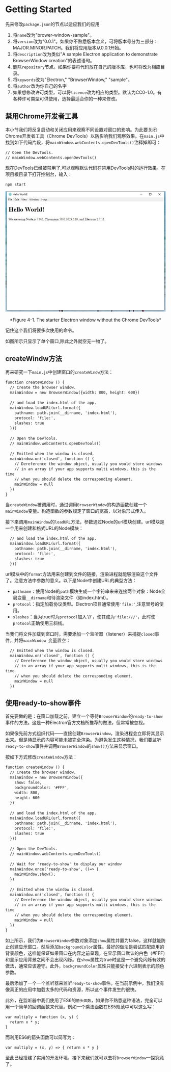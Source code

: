 # Getting Started
先来修改`package.json`的节点以适应我们的应用   
1. 将`name`改为"brower-window-sample"。
2. 将`version`改为"0.0.1"。如果你不熟悉版本含义，可将版本号分为三部分：MAJOR.MINOR.PATCH。我们将应用版本从0.0.1开始。
3. 将`description`改为类似"A sample Electron application to demonstrate BrowserWindow creation"的表述语句。
4. 删除`repository`节点。如果你要将代码放在自己的版本库，也可将改为相应目录。
5. 将`keywords`改为"Electron," "BrowserWindow," "sample"。
6. 将`author`改为你自己的名字
7. 如果想修改许可类型，可以将`licence`改为相应的类型。默认为CC0-1.0。有各种许可类型可供使用，选择最适合你的一种来修改。

## 禁用Chrome开发者工具
本小节我们将反复启动和关闭应用来观察不同设置对窗口的影响。为此要关闭Chrome开发者工具（Chrome DevTools）以防影响我们观察效果。在`main.js`中找到如下代码片段，将`mainWindow.webContents.openDevTools()`注释掉即可：
```
// Open the DevTools.   
// mainWindow.webContents.openDevTools()
```
现在DevTools已经被禁用了,可以观察默认代码在禁用DevTools时的运行效果。在项目根目录下打开控制台，输入：
```
npm start
```

![4.1](https://github.com/Housz/Electron-From-Beginner-to-Pro/blob/master/imgs/4.1.jpg)  
<center>*Figure 4-1. The starter Electron window without the Chrome DevTools*</center>  

记住这个我们将要多次使用的命令。  

如图所示只显示了单个窗口,除此之外就空无一物了。

## createWindw方法

再来研究一下`main.js`中创建窗口的`createWindw`方法：
```
function createWindow () {
  // Create the browser window.
  mainWindow = new BrowserWindow({width: 800, height: 600})

  // and load the index.html of the app.
  mainWindow.loadURL(url.format({
    pathname: path.join(__dirname, 'index.html'),
    protocol: 'file:',
    slashes: true
  }))

  // Open the DevTools.
  // mainWindow.webContents.openDevTools()

  // Emitted when the window is closed.
  mainWindow.on('closed', function () {
    // Dereference the window object, usually you would store windows
    // in an array if your app supports multi windows, this is the time
    // when you should delete the corresponding element.
    mainWindow = null
  })
}
```
当`createWindow`被调用时，通过调用`BrowserWindow`的构造函数创建一个`mainWindow`变量。构造函数的参数规定了窗口的宽高，以对象形式传入。

接下来调用`mainWindow`的`loadURL`方法，参数通过Node的url模块创建。url模块是一个用来创建和格式URL的Node模块：
```
  // and load the index.html of the app.
  mainWindow.loadURL(url.format({
    pathname: path.join(__dirname, 'index.html'),
    protocol: 'file:',
    slashes: true
  }))
```
url模块中的`format`方法用来创建到文件的链接，渲染进程就能够渲染这个文件了。注意方法中参数的意义。以下是Node中创建URL的典型方法：
* `pathname`：使用Node的`path`模块生成一个字符串来来连接两个对象：Node全局变量`__dirname`和待渲染文件（如index.html）。
* `protocol`：指定加载协议类型。Electron项目通常使用`'file:'`,注意冒号的使用。
* `slashes`：当为true时为`protocol`加入'//'，使其成为`'file:///'`，此时使`protocol`正确使用三斜线。

当我们将文件加载到窗口时，需要添加一个监听器（listener）来捕捉`closed`事件，并将`mainWindow `变量置空：
```
  // Emitted when the window is closed.
  mainWindow.on('closed', function () {
    // Dereference the window object, usually you would store windows
    // in an array if your app supports multi windows, this is the time
    // when you should delete the corresponding element.
    mainWindow = null
  })
```


## 使用ready-to-show事件
首先要做的是：在窗口加载之前，建立一个等待`BrowserWindow`的`ready-to-show`事件的方法。这是一种Electron官方文档所推荐的做法，但常常被忽视。  

如果像先前方式组织代码——直接创建`BrowserWindow`，渲染进程会立即将其显示出来。但是待显示的内容可能未被完全渲染。为避免发生这种情况，我们要监听`ready-to-show`事件并调用`BrowserWindow`的`show()`方法来显示窗口。

按如下方式修改`createWindow`方法：
```
function createWindow () {
  // Create the browser window.
  mainWindow = new BrowserWindow({
    show: false,
    backgroundColor: '#FFF',
    width: 800, 
    height: 600
  })

  // and load the index.html of the app.
  mainWindow.loadURL(url.format({
    pathname: path.join(__dirname, 'index.html'),
    protocol: 'file:',
    slashes: true
  }))

  // Open the DevTools.
  // mainWindow.webContents.openDevTools()

  // Wait for 'ready-to-show' to display our window
  mainWindow.once('ready-to-show', ()=> {
    mainWindow.show();
  })

  // Emitted when the window is closed.
  mainWindow.on('closed', function () {
    // Dereference the window object, usually you would store windows
    // in an array if your app supports multi windows, this is the time
    // when you should delete the corresponding element.
    mainWindow = null
  })
}
```
如上所示，我们为`BrowserWindow`参数对象添加`show`属性并置为false，这样就能防止创建显示窗口。然后添加`backgroundColor`属性。最好的做法是尝试匹配应用的背景颜色，这样能保证如果窗口在内容之前呈现，在显示窗口默认的白色（#FFF）和显示应用背景之间不会出现闪烁。在`show`属性为true时这是一个避免闪烁有效的做法，通常应该遵守。此外，`backgroundColor`属性只能接受十六进制表示的颜色参数。

最后添加了一个一个监听器来监听`ready-to-show`事件。在当前示例中，我们没有像真正的应用中加载太多的代码和资源，所以这个事件发生的很快。

此外，在监听器中我们使用了ES6的`箭头函数`，如果你不熟悉这种语法，完全可以用一个简单的回调函数来代替。例如一个乘法函数在ES5规范中可以这么写：
```
var multiply = function (x, y) {
  return x * y;
}
```
而利用ES6的箭头函数可以简写为：
```
var multiply = (x, y) => { return x * y }
```

至此已经搭建了实用的开发环境，接下来我们就可以去将`BrowserWindow`一探究竟了。
